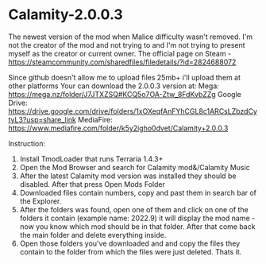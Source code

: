 # Calamity-2.0.0.3
The newest version of the mod when Malice difficulty wasn't removed. I'm not the creator of the mod and not trying to and I'm not trying to present myself as the creator or current owner. The official page on Steam - https://steamcommunity.com/sharedfiles/filedetails/?id=2824688072

Since github doesn't allow me to upload files 25mb+ i'll upload them at other platforms 
Your can download the 2.0.0.3 version at:
Mega: https://mega.nz/folder/J7JTXZSQ#KCQ5o7OA-Ztw_8FdKvbZZg
Google Drive: https://drive.google.com/drive/folders/1xOXeqfAnFYhCGL8c1ARCsLZbzdCytyL3?usp=share_link
MediaFire: https://www.mediafire.com/folder/k5y2igho0dvet/Calamity+2.0.0.3

Instruction:
1. Install TmodLoader that runs Terraria 1.4.3+
2. Open the Mod Browser and search for Calamity mod&/Calamity Music
3. After the latest Calamity mod version was installed they should be disabled. After that press Open Mods Folder
4. Downloaded files contain numbers, copy and past them in search bar of the Explorer.
5. After the folders was found, open one of them and click on one of the folders it contain (example name: 2022.9) it will display the mod name - now you know which mod should be in that folder. After that come back the main folder and delete everything inside.
6. Open those folders you've downloaded and and copy the files they contain to the folder from which the files were just deleted. Thats it.
